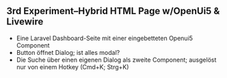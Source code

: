 
## 3rd Experiment–Hybrid HTML Page w/OpenUi5 & Livewire

- Eine Laravel Dashboard-Seite mit einer eingebetteten Openui5 Component
- Button öffnet Dialog; ist alles modal?
- Die Suche über einen eigenen Dialog als zweite Component; ausgelöst nur von einem Hotkey (Cmd+K; Strg+K)
